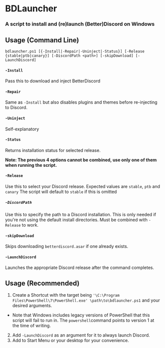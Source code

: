 # BDLauncher
### A script to install and (re)launch (Better)Discord on Windows

## Usage (Command Line)
```
bdlauncher.ps1 [{-Install|-Repair|-Uninject|-Status}] [-Release {stable|ptb|canary}] [-DiscordPath <path>] [-skipDownload] [-LaunchDiscord]
```

#### `-Install`
Pass this to download and inject BetterDiscord

#### `-Repair`
Same as `-Install` but also disables plugins and themes before re-injecting to Discord.

#### `-Uninject`
Self-explanatory

#### `-Status`
Returns installation status for selected release.

**Note: The previous 4 options cannot be combined, use only one of them when running the script.**

#### `-Release`
Use this to select your Discord release.
Expected values are `stable`, `ptb` and `canary`
The script will default to `stable` if this is omitted

##### `-DiscordPath`
Use this to specify the path to a Discord installation. This is only needed if you're not using the default install directories. Must be combined with `-Release` to work.

#### `-skipDownload`
Skips downloading `betterdiscord.asar` if one already exists.

#### `-LaunchDiscord`
Launches the appropriate Discord release after the command completes.

## Usage (Recommended)

1. Create a Shortcut with the target being `'\C:\Program Files\PowerShell\7\PowerShell.exe' \path\to\bdlauncher.ps1` and your desired arguments.
- Note that Windows includes legacy versions of PowerShell that this script will fail to run in. The `powershell`command points to version 1 at the time of writing.
2. Add `-LaunchDiscord` as an argument for it to always launch Discord.
3. Add to Start Menu or your desktop for your convenience.